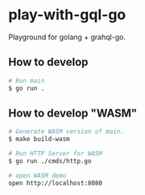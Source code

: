 # play-with-gql-go
Playground for golang + grahql-go.

## How to develop

```bash
# Run main
$ go run .
```
## How to develop "WASM"

```bash
# Generate WASM version of main.
$ make build-wasm

# Run HTTP Server for WASM
$ go run ./cmds/http.go

# open WASM demo
open http://localhost:8080
```